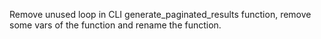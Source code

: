 Remove unused loop in CLI generate_paginated_results function, remove some vars of the function and rename the function.
